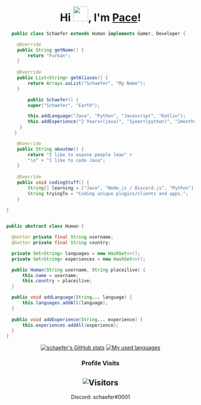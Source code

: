 <div align="center">

<h1>Hi <img src="images/Hi.gif" width="40px" />, I'm <a href="https://www.github.com/PaceSomesh">Pace</a>!</h1>
</div>

```java
  public class Schaefer extends Human implements Gamer, Developer {

	@Override
	public String getName() {
		return "Furkan";
	}
	
	@Override
	public List<String> getAliases() {
		return Arrays.asList("Schaefer", "My Name");
	}

        public Schaefer() {
        super("Schaefer", "Earth");

        this.addLanguage("Java", "Python", "Javascript", "Kotlin");
        this.addExperience("2 Years+(java)", "1year+(python)", "2months+(kotlin)", "1 year (js)");
     }
   }

	@Override
	public String aboutme() {
		return "I like to expose people lmao" +
		"\n" + "I like to code Java";
	}
    
	@Override
	public void codingStuff() {
		String[] learning = ["Java", "Node.js / Discord.js", "Python"];
		String tryingTo = "Coding unique plugins/clients and apps.";
	}
	
} 


public abstract class Human {

  @Getter private final String username;
  @Getter private final String country;

  private Set<String> languages = new HashSet<>();
  private Set<String> experiences = new HashSet<>();

  public Human(String username, String placeilive) {
      this.name = username;
      this.country = placeilive;
  }

  public void addLanguage(String... language) {
      this.languages.addAll(language);
  }
  
  public void addExperience(String... experience) {
      this.experiences.addAll(experience);
  }
}
```

<!--START_SECTION:waka-->




<!--END_SECTION:waka-->
<div align="center">
	
[![schaefer's GitHub stats](https://github-readme-stats.vercel.app/api?username=schaeferrr&show_icons=true&title_color=fff&icon_color=79ff97&text_color=9f9f9f&bg_color=151515&count_private=true)](https://github.com/schaeferrr) 
[![My used languages](https://github-readme-stats.vercel.app/api/top-langs/?username=schaeferrr&layout=compact&show_icons=true&title_color=fff&icon_color=79ff97&text_color=9f9f9f&bg_color=151515&count_private=true&langs_count=6)](https://github.com/schaeferrr)
### Profile Visits 

![Visitors](https://komarev.com/ghpvc/?username=schaeferrr&color=blueviolet)
---

</details>

Discord: schaefer#0001


